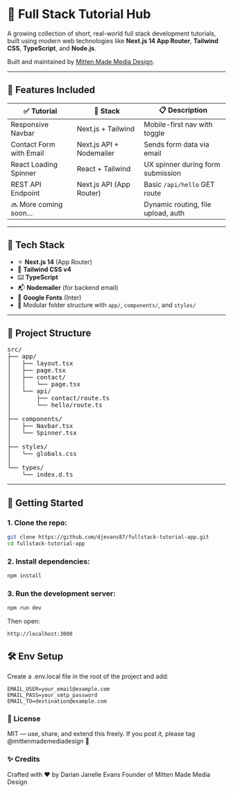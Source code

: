 # 🧠 Full Stack Tutorial Hub

A growing collection of short, real-world full stack development tutorials, built using modern web technologies like **Next.js 14 App Router**, **Tailwind CSS**, **TypeScript**, and **Node.js**.

Built and maintained by [Mitten Made Media Design](https://mittenmademediadesign.com).

---

## 🚀 Features Included

| ✅ Tutorial                 | 🧰 Stack                 | 📋 Description                      |
|----------------------------|--------------------------|--------------------------------------|
| Responsive Navbar          | Next.js + Tailwind        | Mobile-first nav with toggle         |
| Contact Form with Email    | Next.js API + Nodemailer  | Sends form data via email            |
| React Loading Spinner      | React + Tailwind          | UX spinner during form submission    |
| REST API Endpoint          | Next.js API (App Router)  | Basic `/api/hello` GET route         |
| 🔜 More coming soon…        |                          | Dynamic routing, file upload, auth   |

---

## 🧱 Tech Stack

- ⚛️ **Next.js 14** (App Router)
- 💨 **Tailwind CSS v4**
- ⌨️ **TypeScript**
- 📬 **Nodemailer** (for backend email)
- 🎨 **Google Fonts** (Inter)
- 📁 Modular folder structure with `app/`, `components/`, and `styles/`

---

## 📁 Project Structure

<pre>
src/
├── app/
│   ├── layout.tsx
│   ├── page.tsx
│   ├── contact/
│   │   └── page.tsx
│   └── api/
│       ├── contact/route.ts
│       └── hello/route.ts
│
├── components/
│   ├── Navbar.tsx
│   └── Spinner.tsx
│
├── styles/
│   └── globals.css
│
└── types/
    └── index.d.ts
</pre>

---

## 🧪 Getting Started

### 1. Clone the repo:
```bash
git clone https://github.com/djevans87/fullstack-tutorial-app.git
cd fullstack-tutorial-app
```
### 2. Install dependencies:
```bash
npm install
```
### 3. Run the development server:
```bash
npm run dev
```
Then open:

```arduino
http://localhost:3000
```
## 🛠️ Env Setup

Create a .env.local file in the root of the project and add:

```env
EMAIL_USER=your_email@example.com
EMAIL_PASS=your_smtp_password
EMAIL_TO=destination@example.com
```

### 📄 License
MIT — use, share, and extend this freely.
If you post it, please tag @mittenmademediadesign 🙌

### ✨ Credits
Crafted with ❤️ by Darian Janelle Evans
Founder of Mitten Made Media Design


